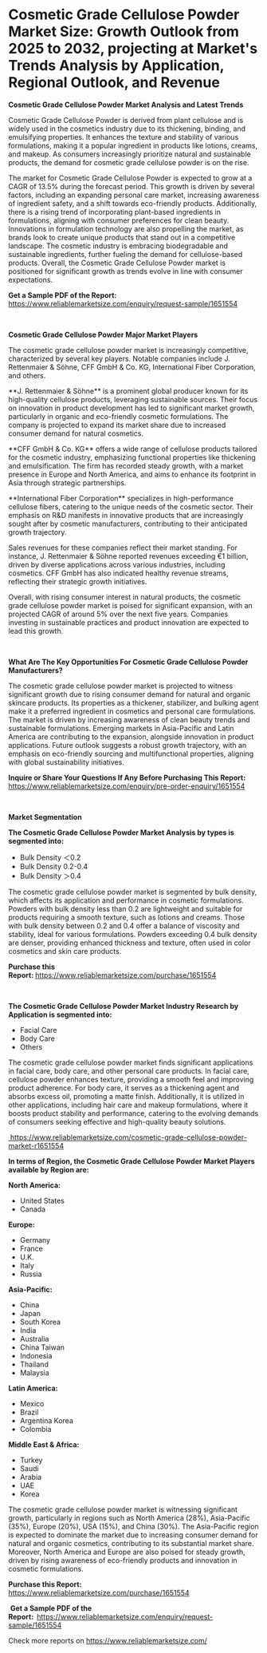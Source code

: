 <p><h1>Cosmetic Grade Cellulose Powder Market Size: Growth Outlook from 2025 to 2032, projecting at Market's Trends Analysis by Application, Regional Outlook, and Revenue</h1></p><p><strong>Cosmetic Grade Cellulose Powder Market Analysis and Latest Trends</strong></p>
<p><p>Cosmetic Grade Cellulose Powder is derived from plant cellulose and is widely used in the cosmetics industry due to its thickening, binding, and emulsifying properties. It enhances the texture and stability of various formulations, making it a popular ingredient in products like lotions, creams, and makeup. As consumers increasingly prioritize natural and sustainable products, the demand for cosmetic grade cellulose powder is on the rise.</p><p>The market for Cosmetic Grade Cellulose Powder is expected to grow at a CAGR of 13.5% during the forecast period. This growth is driven by several factors, including an expanding personal care market, increasing awareness of ingredient safety, and a shift towards eco-friendly products. Additionally, there is a rising trend of incorporating plant-based ingredients in formulations, aligning with consumer preferences for clean beauty. Innovations in formulation technology are also propelling the market, as brands look to create unique products that stand out in a competitive landscape. The cosmetic industry is embracing biodegradable and sustainable ingredients, further fueling the demand for cellulose-based products. Overall, the Cosmetic Grade Cellulose Powder market is positioned for significant growth as trends evolve in line with consumer expectations.</p></p>
<p><strong>Get a Sample PDF of the Report:&nbsp;</strong> <a href="https://www.reliablemarketsize.com/enquiry/request-sample/1651554?utm_campaign=2447&utm_medium=2&utm_source=Github&utm_content=ia&utm_term=23032025&utm_id=cosmetic-grade-cellulose-powder">https://www.reliablemarketsize.com/enquiry/request-sample/1651554</a></p>
<p>&nbsp;</p>
<p><strong>Cosmetic Grade Cellulose Powder Major Market Players</strong></p>
<p><p>The cosmetic grade cellulose powder market is increasingly competitive, characterized by several key players. Notable companies include J. Rettenmaier & Söhne, CFF GmbH & Co. KG, International Fiber Corporation, and others.</p><p>**J. Rettenmaier & Söhne** is a prominent global producer known for its high-quality cellulose products, leveraging sustainable sources. Their focus on innovation in product development has led to significant market growth, particularly in organic and eco-friendly cosmetic formulations. The company is projected to expand its market share due to increased consumer demand for natural cosmetics.</p><p>**CFF GmbH & Co. KG** offers a wide range of cellulose products tailored for the cosmetic industry, emphasizing functional properties like thickening and emulsification. The firm has recorded steady growth, with a market presence in Europe and North America, and aims to enhance its footprint in Asia through strategic partnerships.</p><p>**International Fiber Corporation** specializes in high-performance cellulose fibers, catering to the unique needs of the cosmetic sector. Their emphasis on R&D manifests in innovative products that are increasingly sought after by cosmetic manufacturers, contributing to their anticipated growth trajectory.</p><p>Sales revenues for these companies reflect their market standing. For instance, J. Rettenmaier & Söhne reported revenues exceeding €1 billion, driven by diverse applications across various industries, including cosmetics. CFF GmbH has also indicated healthy revenue streams, reflecting their strategic growth initiatives. </p><p>Overall, with rising consumer interest in natural products, the cosmetic grade cellulose powder market is poised for significant expansion, with an projected CAGR of around 5% over the next five years. Companies investing in sustainable practices and product innovation are expected to lead this growth.</p></p>
<p>&nbsp;</p>
<p><strong>What Are The Key Opportunities For Cosmetic Grade Cellulose Powder Manufacturers?</strong></p>
<p><p>The cosmetic grade cellulose powder market is projected to witness significant growth due to rising consumer demand for natural and organic skincare products. Its properties as a thickener, stabilizer, and bulking agent make it a preferred ingredient in cosmetics and personal care formulations. The market is driven by increasing awareness of clean beauty trends and sustainable formulations. Emerging markets in Asia-Pacific and Latin America are contributing to the expansion, alongside innovation in product applications. Future outlook suggests a robust growth trajectory, with an emphasis on eco-friendly sourcing and multifunctional properties, aligning with global sustainability initiatives.</p></p>
<p><strong>Inquire or Share Your Questions If Any Before Purchasing This Report:</strong> <a href="https://www.reliablemarketsize.com/enquiry/pre-order-enquiry/1651554?utm_campaign=2447&utm_medium=2&utm_source=Github&utm_content=ia&utm_term=23032025&utm_id=cosmetic-grade-cellulose-powder">https://www.reliablemarketsize.com/enquiry/pre-order-enquiry/1651554</a></p>
<p>&nbsp;</p>
<p><strong>Market Segmentation</strong></p>
<p><strong>The Cosmetic Grade Cellulose Powder Market Analysis by types is segmented into:</strong></p>
<p><ul><li>Bulk Density ＜0.2</li><li>Bulk Density 0.2-0.4</li><li>Bulk Density ＞0.4</li></ul></p>
<p><p>The cosmetic grade cellulose powder market is segmented by bulk density, which affects its application and performance in cosmetic formulations. Powders with bulk density less than 0.2 are lightweight and suitable for products requiring a smooth texture, such as lotions and creams. Those with bulk density between 0.2 and 0.4 offer a balance of viscosity and stability, ideal for various formulations. Powders exceeding 0.4 bulk density are denser, providing enhanced thickness and texture, often used in color cosmetics and skin care products.</p></p>
<p><strong>Purchase this Report:&nbsp;</strong><a href="https://www.reliablemarketsize.com/purchase/1651554?utm_campaign=2447&utm_medium=2&utm_source=Github&utm_content=ia&utm_term=23032025&utm_id=cosmetic-grade-cellulose-powder">https://www.reliablemarketsize.com/purchase/1651554</a></p>
<p>&nbsp;</p>
<p><strong>The Cosmetic Grade Cellulose Powder Market Industry Research by Application is segmented into:</strong></p>
<p><ul><li>Facial Care</li><li>Body Care</li><li>Others</li></ul></p>
<p><p>The cosmetic grade cellulose powder market finds significant applications in facial care, body care, and other personal care products. In facial care, cellulose powder enhances texture, providing a smooth feel and improving product adherence. For body care, it serves as a thickening agent and absorbs excess oil, promoting a matte finish. Additionally, it is utilized in other applications, including hair care and makeup formulations, where it boosts product stability and performance, catering to the evolving demands of consumers seeking effective and high-quality beauty solutions.</p></p>
<p><a href="https://www.reliablemarketsize.com/cosmetic-grade-cellulose-powder-market-r1651554?utm_campaign=2447&utm_medium=2&utm_source=Github&utm_content=ia&utm_term=23032025&utm_id=cosmetic-grade-cellulose-powder">&nbsp;https://www.reliablemarketsize.com/cosmetic-grade-cellulose-powder-market-r1651554</a></p>
<p><strong>In terms of Region, the Cosmetic Grade Cellulose Powder Market Players available by Region are:</strong></p>
<p>
    <p> <strong> North America: </strong>
        <ul>
            <li>United States</li>
            <li>Canada</li>
        </ul>
        </p> 
    <p> <strong> Europe: </strong>
        <ul>
            <li>Germany</li>
            <li>France</li>
            <li>U.K.</li>
            <li>Italy</li>
            <li>Russia</li>
        </ul>
        </p> 
    <p> <strong> Asia-Pacific: </strong>
        <ul>
            <li>China</li>
            <li>Japan</li>
            <li>South Korea</li>
            <li>India</li>
            <li>Australia</li>
            <li>China Taiwan</li>
            <li>Indonesia</li>
            <li>Thailand</li>
            <li>Malaysia</li>
        </ul>
        </p> 
    <p> <strong> Latin America: </strong>
        <ul>
            <li>Mexico</li>
            <li>Brazil</li>
            <li>Argentina Korea</li>
            <li>Colombia</li>
        </ul>
        </p> 
    <p> <strong> Middle East & Africa: </strong>
        <ul>
            <li>Turkey</li>
            <li>Saudi</li>
            <li>Arabia</li>
            <li>UAE</li>
            <li>Korea</li>
        </ul>
    </p>
    </p>
<p><p>The cosmetic grade cellulose powder market is witnessing significant growth, particularly in regions such as North America (28%), Asia-Pacific (35%), Europe (20%), USA (15%), and China (30%). The Asia-Pacific region is expected to dominate the market due to increasing consumer demand for natural and organic cosmetics, contributing to its substantial market share. Moreover, North America and Europe are also poised for steady growth, driven by rising awareness of eco-friendly products and innovation in cosmetic formulations.</p></p>
<p><strong>Purchase this Report: </strong><a href="https://www.reliablemarketsize.com/purchase/1651554?utm_campaign=2447&utm_medium=2&utm_source=Github&utm_content=ia&utm_term=23032025&utm_id=cosmetic-grade-cellulose-powder">https://www.reliablemarketsize.com/purchase/1651554</a></p>
<p>&nbsp;<strong>Get a Sample PDF of the Report:&nbsp;&nbsp;</strong><a href="https://www.reliablemarketsize.com/enquiry/request-sample/1651554?utm_campaign=2447&utm_medium=2&utm_source=Github&utm_content=ia&utm_term=23032025&utm_id=cosmetic-grade-cellulose-powder">https://www.reliablemarketsize.com/enquiry/request-sample/1651554</a></p>
<p><strong></strong></p>
<p>Check more reports on <a href="https://www.reliablemarketsize.com/?utm_campaign=2447&utm_medium=2&utm_source=Github&utm_content=ia&utm_term=23032025&utm_id=cosmetic-grade-cellulose-powder">https://www.reliablemarketsize.com/</a></p>